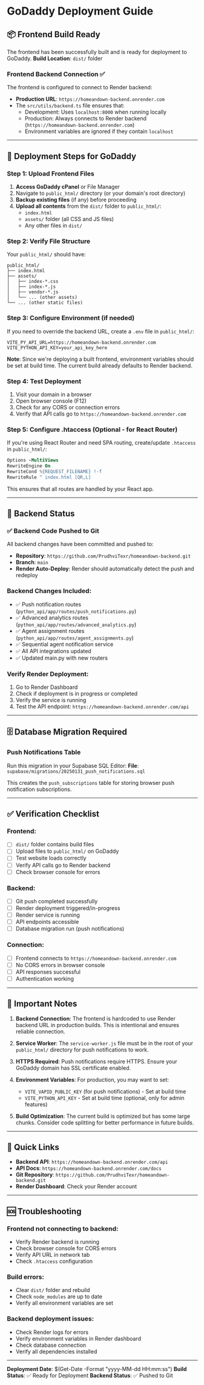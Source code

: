 # GoDaddy Deployment Guide

## 📦 Frontend Build Ready

The frontend has been successfully built and is ready for deployment to GoDaddy.
**Build Location**: `dist/` folder

### Frontend Backend Connection ✅

The frontend is configured to connect to Render backend:
- **Production URL**: `https://homeandown-backend.onrender.com`
- The `src/utils/backend.ts` file ensures that:
  - Development: Uses `localhost:8000` when running locally
  - Production: Always connects to Render backend (`https://homeandown-backend.onrender.com`)
  - Environment variables are ignored if they contain `localhost`

---

## 🚀 Deployment Steps for GoDaddy

### Step 1: Upload Frontend Files

1. **Access GoDaddy cPanel** or File Manager
2. Navigate to `public_html/` directory (or your domain's root directory)
3. **Backup existing files** (if any) before proceeding
4. **Upload all contents** from the `dist/` folder to `public_html/`:
   - `index.html`
   - `assets/` folder (all CSS and JS files)
   - Any other files in `dist/`

### Step 2: Verify File Structure

Your `public_html/` should have:
```
public_html/
├── index.html
├── assets/
│   ├── index-*.css
│   ├── index-*.js
│   ├── vendor-*.js
│   └── ... (other assets)
└── ... (other static files)
```

### Step 3: Configure Environment (if needed)

If you need to override the backend URL, create a `.env` file in `public_html/`:
```env
VITE_PY_API_URL=https://homeandown-backend.onrender.com
VITE_PYTHON_API_KEY=your_api_key_here
```

**Note**: Since we're deploying a built frontend, environment variables should be set at build time. The current build already defaults to Render backend.

### Step 4: Test Deployment

1. Visit your domain in a browser
2. Open browser console (F12)
3. Check for any CORS or connection errors
4. Verify that API calls go to `https://homeandown-backend.onrender.com`

### Step 5: Configure .htaccess (Optional - for React Router)

If you're using React Router and need SPA routing, create/update `.htaccess` in `public_html/`:

```apache
Options -MultiViews
RewriteEngine On
RewriteCond %{REQUEST_FILENAME} !-f
RewriteRule ^ index.html [QR,L]
```

This ensures that all routes are handled by your React app.

---

## 🔧 Backend Status

### ✅ Backend Code Pushed to Git

All backend changes have been committed and pushed to:
- **Repository**: `https://github.com/PrudhviTexr/homeandown-backend.git`
- **Branch**: `main`
- **Render Auto-Deploy**: Render should automatically detect the push and redeploy

### Backend Changes Included:
- ✅ Push notification routes (`python_api/app/routes/push_notifications.py`)
- ✅ Advanced analytics routes (`python_api/app/routes/advanced_analytics.py`)
- ✅ Agent assignment routes (`python_api/app/routes/agent_assignments.py`)
- ✅ Sequential agent notification service
- ✅ All API integrations updated
- ✅ Updated main.py with new routers

### Verify Render Deployment:
1. Go to Render Dashboard
2. Check if deployment is in progress or completed
3. Verify the service is running
4. Test the API endpoint: `https://homeandown-backend.onrender.com/api`

---

## 🗄️ Database Migration Required

### Push Notifications Table

Run this migration in your Supabase SQL Editor:
**File**: `supabase/migrations/20250131_push_notifications.sql`

This creates the `push_subscriptions` table for storing browser push notification subscriptions.

---

## ✅ Verification Checklist

### Frontend:
- [ ] `dist/` folder contains build files
- [ ] Upload files to `public_html/` on GoDaddy
- [ ] Test website loads correctly
- [ ] Verify API calls go to Render backend
- [ ] Check browser console for errors

### Backend:
- [ ] Git push completed successfully
- [ ] Render deployment triggered/in-progress
- [ ] Render service is running
- [ ] API endpoints accessible
- [ ] Database migration run (push notifications)

### Connection:
- [ ] Frontend connects to `https://homeandown-backend.onrender.com`
- [ ] No CORS errors in browser console
- [ ] API responses successful
- [ ] Authentication working

---

## 📝 Important Notes

1. **Backend Connection**: The frontend is hardcoded to use Render backend URL in production builds. This is intentional and ensures reliable connection.

2. **Service Worker**: The `service-worker.js` file must be in the root of your `public_html/` directory for push notifications to work.

3. **HTTPS Required**: Push notifications require HTTPS. Ensure your GoDaddy domain has SSL certificate enabled.

4. **Environment Variables**: For production, you may want to set:
   - `VITE_VAPID_PUBLIC_KEY` (for push notifications) - Set at build time
   - `VITE_PYTHON_API_KEY` - Set at build time (optional, only for admin features)

5. **Build Optimization**: The current build is optimized but has some large chunks. Consider code splitting for better performance in future builds.

---

## 🔗 Quick Links

- **Backend API**: `https://homeandown-backend.onrender.com/api`
- **API Docs**: `https://homeandown-backend.onrender.com/docs`
- **Git Repository**: `https://github.com/PrudhviTexr/homeandown-backend.git`
- **Render Dashboard**: Check your Render account

---

## 🆘 Troubleshooting

### Frontend not connecting to backend:
- Verify Render backend is running
- Check browser console for CORS errors
- Verify API URL in network tab
- Check `.htaccess` configuration

### Build errors:
- Clear `dist/` folder and rebuild
- Check `node_modules` are up to date
- Verify all environment variables are set

### Backend deployment issues:
- Check Render logs for errors
- Verify environment variables in Render dashboard
- Check database connection
- Verify all dependencies installed

---

**Deployment Date**: $(Get-Date -Format "yyyy-MM-dd HH:mm:ss")
**Build Status**: ✅ Ready for Deployment
**Backend Status**: ✅ Pushed to Git

